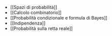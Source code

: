 - [[Spazi di probabilità]]
- [[Calcolo combinatorio]]
- [[Probabilità condizionale e formula di Bayes]]
- [[Indipendenza]]
- [[Probabilità sulla retta reale]]